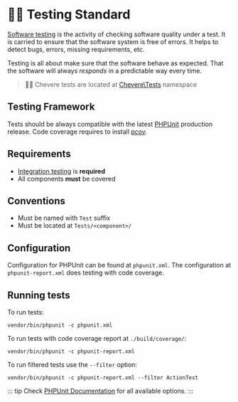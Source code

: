 # 👷🏾 Testing Standard

[Software testing](https://en.wikipedia.org/wiki/Software_testing) is the activity of checking software quality under a test. It is carried to ensure that the software system is free of errors. It helps to detect bugs, errors, missing requirements, etc.

Testing is all about make sure that the software behave as expected. That the software will always _responds_ in a predictable way every time.

> 👍🏾 Chevere tests are located at [Chevere\Tests](https://github.com/chevere/chevere/tree/main/Tests) namespace

## Testing Framework

Tests should be always compatible with the latest [PHPUnit](https://phpunit.de/) production release. Code coverage requires to install [pcov](https://github.com/krakjoe/pcov).

## Requirements

* [Integration testing](https://en.wikipedia.org/wiki/Integration_testing) is **required**
* All components **must** be covered

## Conventions

* Must be named with `Test` suffix
* Must be located at `Tests/<component>/`

## Configuration

Configuration for PHPUnit can be found at `phpunit.xml`. The configuration at `phpunit-report.xml` does testing with code coverage.

## Running tests

To run tests:

```shell
vendor/bin/phpunit -c phpunit.xml
```

To run tests with code coverage report at `./build/coverage/`:

```shell
vendor/bin/phpunit -c phpunit-report.xml
```

To run filtered tests use the `--filter` option:

```shell
vendor/bin/phpunit -c phpunit-report.xml --filter ActionTest
```

::: tip
Check [PHPUnit Documentation](https://phpunit.de/documentation.html) for all available options.
:::
